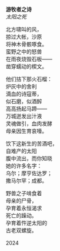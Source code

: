 　　__游牧者之诗__  
　　_太阳之死_  

　　北方啸叫的风，  
　　掠过大帐，沙原  
　　将神木骨骸啄食。  
　　蛮野之中的怒兽  
　　在雨夜烧毁石板——   
　　凿穿蠕动的楔文。  

　　他们拮下那火石榴：  
　　炉灰中的舍利  
　　滴血的诗寇蒂，  
　　似石磨，似酒醡  
　　高高扬起马蹄——  
　　万城迸发出汁液  
　　灵魂做引，血肉发酵  
　　母亲因生育哀嚎。  

　　饮下这新生的苦酒吧，  
　　自难产的太阳  
　　腹中流出，而你知晓  
　　她的许多名字：  
　　乌尔；摩亨佐达罗；  
　　撒马尔罕；成都。  

　　野兽之子啃食着  
　　母亲的尸骨，  
　　孕育着永恒渴求  
　　死亡的躁动。  
　　孕育着忤逆太阳的  
　　古老双螺旋。  

　　2024

